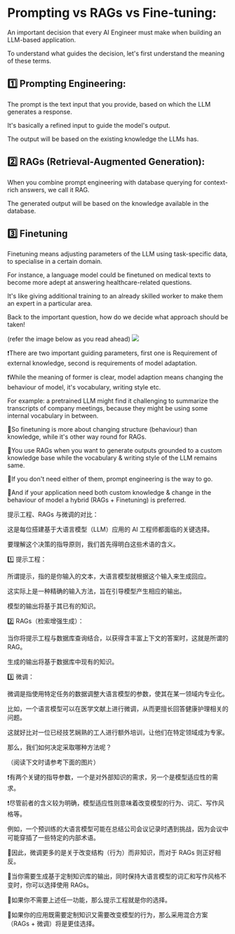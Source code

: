 # Prompting vs RAGs vs Fine-tuning:

An important decision that every AI Engineer must make when building an LLM-based application.

To understand what guides the decision, let's first understand the meaning of these terms.

## 1️⃣ Prompting Engineering:

The prompt is the text input that you provide, based on which the LLM generates a response.

It's basically a refined input to guide the model's output.

The output will be based on the existing knowledge the LLMs has.

## 2️⃣ RAGs (Retrieval-Augmented Generation):

When you combine prompt engineering with database querying for context-rich answers, we call it RAG.

The generated output will be based on the knowledge available in the database.

## 3️⃣ Finetuning

Finetuning means adjusting parameters of the LLM using task-specific data, to specialise in a certain domain.

For instance, a language model could be finetuned on medical texts to become more adept at answering healthcare-related questions.

It's like giving additional training to an already skilled worker to make them an expert in a particular area.

Back to the important question, how do we decide what approach should be taken!

(refer the image below as you read ahead)
![](http://imgs.huahuaxia.net/picgo/20231227105350.png)

❗️There are two important guiding parameters, first one is Requirement of external knowledge, second is requirements of model adaptation.

❗️While the meaning of former is clear, model adaption means changing the behaviour of model, it's vocabulary, writing style etc.

For example: a pretrained LLM might find it challenging to summarize the transcripts of company meetings, because they might be using some internal vocabulary in between.

🔹So finetuning is more about changing structure (behaviour) than knowledge, while it's other way round for RAGs.

🔸You use RAGs when you want to generate outputs grounded to a custom knowledge base while the vocabulary & writing style of the LLM remains same.

🔹If you don't need either of them, prompt engineering is the way to go.

🔸And if your application need both custom knowledge & change in the behaviour of model a hybrid (RAGs + Finetuning) is preferred.


  提示工程、RAGs 与微调的对比：

这是每位搭建基于大语言模型（LLM）应用的 AI 工程师都面临的关键选择。

要理解这个决策的指导原则，我们首先得明白这些术语的含义。

1️⃣ 提示工程：

所谓提示，指的是你输入的文本，大语言模型就根据这个输入来生成回应。

这实际上是一种精确的输入方法，旨在引导模型产生相应的输出。

模型的输出将基于其已有的知识。

2️⃣ RAGs（检索增强生成）：

当你将提示工程与数据库查询结合，以获得含丰富上下文的答案时，这就是所谓的 RAG。

生成的输出将基于数据库中现有的知识。

3️⃣ 微调：

微调是指使用特定任务的数据调整大语言模型的参数，使其在某一领域内专业化。

比如，一个语言模型可以在医学文献上进行微调，从而更擅长回答健康护理相关的问题。

这就好比对一位已经技艺娴熟的工人进行额外培训，让他们在特定领域成为专家。

那么，我们如何决定采取哪种方法呢？

（阅读下文时请参考下面的图片）

❗️有两个关键的指导参数，一个是对外部知识的需求，另一个是模型适应性的需求。

❗️尽管前者的含义较为明确，模型适应性则意味着改变模型的行为、词汇、写作风格等。

例如，一个预训练的大语言模型可能在总结公司会议记录时遇到挑战，因为会议中可能穿插了一些特定的内部术语。

🔹因此，微调更多的是关于改变结构（行为）而非知识，而对于 RAGs 则正好相反。

🔸当你需要生成基于定制知识库的输出，同时保持大语言模型的词汇和写作风格不变时，你可以选择使用 RAGs。

🔹如果你不需要上述任一功能，那么提示工程就是你的选择。

🔸如果你的应用既需要定制知识又需要改变模型的行为，那么采用混合方案（RAGs + 微调）将是更佳选择。
